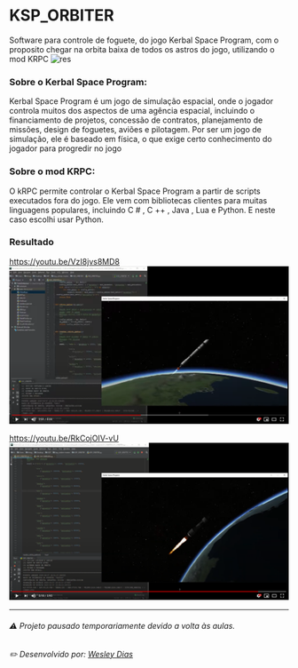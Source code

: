 # KSP_ORBITER 
Software para controle de foguete, do jogo Kerbal Space Program, com o proposito chegar na orbita baixa de todos os astros do jogo, utilizando o mod KRPC
![res](https://github.com/WeDias/ksp_orbiter/blob/master/ignorar/Orbita.gif)

### Sobre o Kerbal Space Program:  

Kerbal Space Program é um jogo de simulação espacial,
onde o jogador controla muitos dos aspectos de uma agência espacial, 
incluindo o financiamento de projetos, concessão de contratos, planejamento de missões,
design de foguetes, aviões e pilotagem.
Por ser um jogo de simulação, ele é baseado em física, o que exige certo conhecimento do jogador para progredir no jogo

### Sobre o mod KRPC:  

O kRPC permite controlar o Kerbal Space Program a partir de scripts executados fora do jogo. 
Ele vem com bibliotecas clientes para muitas linguagens populares, incluindo C # , C ++ , Java , Lua e Python.
E neste caso escolhi usar Python.

### Resultado
https://youtu.be/VzI8jvs8MD8
[![scb2](https://github.com/WeDias/ksp_orbiter/blob/master/ignorar/orb1.png)](https://youtu.be/VzI8jvs8MD8)

https://youtu.be/RkCojOIV-vU
[![scb2](https://github.com/WeDias/ksp_orbiter/blob/master/ignorar/orb2.png)](https://youtu.be/RkCojOIV-vU)

---
###### ⚠ Projeto pausado temporariamente devido a volta às aulas.
###### ✏️ Desenvolvido por: [*Wesley Dias*](https://github.com/WeDias)
